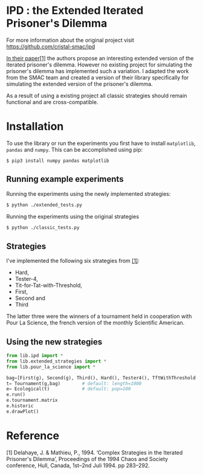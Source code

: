 # IPD : the Extended Iterated Prisoner's Dilemma
For more information about the original project visit https://github.com/cristal-smac/ipd

[In their paper[1]](#Reference) the authors propose an interesting extended version of the iterated prisoner's dilemma.
However no existing project for simulating the prisoner's dilemma has implemented such a variation.
I adapted the work from the SMAC team and created a version of their library specifically for simulating the extended version of the prisoner's dilemma.

As a result of using a existing project all classic strategies should remain functional and are cross-compatible.

# Installation
To use the library or run the experiments you first have to install ```matplotlib```, ```pandas``` and ```numpy```. This can be accomplished using pip:
```
$ pip3 install numpy pandas matplotlib
```

## Running example experiments
Running the experiments using the newly implemented strategies:
```bash
$ python ./extended_tests.py
```

Running the experiments using the original strategies
```bash
$ python ./classic_tests.py
```

## Strategies

I've implemented the following six strategies from [[1]](#Reference):
* Hard,
* Tester-4,
* Tit-for-Tat-with-Threshold,
* First,
* Second and
* Third

The latter three were the winners of a tournament held in cooperation with Pour La Science, the french version of the monthly Scientific American.

## Using the new strategies
```python
from lib.ipd import *
from lib.extended_strategies import *
from lib.pour_la_science import *

bag=[First(g), Second(g), Third(), Hard(), Tester4(), TftWithThreshold(g)]
t= Tournament(g,bag)        # default: length=1000
e= Ecological(t)            # default: pop=100
e.run()
e.tournament.matrix
e.historic
e.drawPlot()
```

# Reference
[1] Delahaye, J. & Mathieu, P., 1994. ‘Complex Strategies in the Iterated Prisoner's Dilemma’, Proceedings of the 1994 Chaos and Society conference, Hull, Canada, 1st–2nd Juli 1994. pp 283–292.
